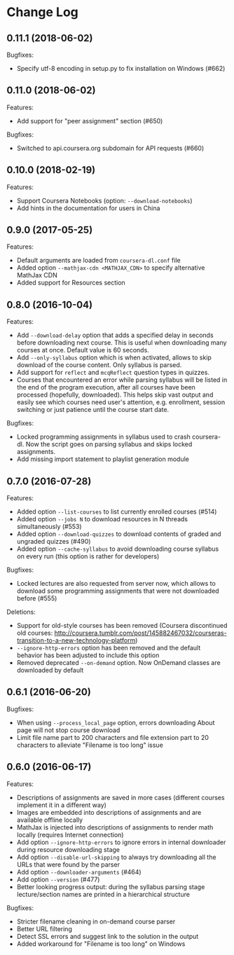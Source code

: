 # Change Log

## 0.11.1 (2018-06-02)

Bugfixes:
  - Specify utf-8 encoding in setup.py to fix installation on Windows (#662)

## 0.11.0 (2018-06-02)

Features:
  - Add support for "peer assignment" section (#650)

Bugfixes:
  - Switched to api.coursera.org subdomain for API requests (#660)

## 0.10.0 (2018-02-19)

Features:
  - Support Coursera Notebooks (option: `--download-notebooks`)
  - Add hints in the documentation for users in China

## 0.9.0 (2017-05-25)

Features:
  - Default arguments are loaded from `coursera-dl.conf` file
  - Added option `--mathjax-cdn <MATHJAX_CDN>` to specify alternative MathJax CDN
  - Added support for Resources section

## 0.8.0 (2016-10-04)

Features:
  - Add `--download-delay` option that adds a specified delay in seconds
    before downloading next course. This is useful when downloading many
    courses at once. Default value is 60 seconds.
  - Add `--only-syllabus` option which is when activated, allows to skip
    download of the course content. Only syllabus is parsed.
  - Add support for `reflect` and `mcqReflect` question types in quizzes.
  - Courses that encountered an error while parsing syllabus will be listed
    in the end of the program execution, after all courses have been
    processed (hopefully, downloaded). This helps skip vast output and easily
    see which courses need user's attention, e.g. enrollment, session
    switching or just patience until the course start date.

Bugfixes:
  - Locked programming assignments in syllabus used to crash coursera-dl.
    Now the script goes on parsing syllabus and skips locked assignments.
  - Add missing import statement to playlist generation module

## 0.7.0 (2016-07-28)

Features:
  - Added option `--list-courses` to list currently enrolled courses (#514)
  - Added option `--jobs N` to download resources in N threads simultaneously (#553)
  - Added option `--download-quizzes` to download contents of graded and
    ungraded quizzes (#490)
  - Added option `--cache-syllabus` to avoid downloading course syllabus on
    every run (this option is rather for developers)

Bugfixes:
  - Locked lectures are also requested from server now, which allows to
    download some programming assignments that were not downloaded before (#555)

Deletions:
  - Support for old-style courses has been removed (Coursera discontinued old courses:
    http://coursera.tumblr.com/post/145882467032/courseras-transition-to-a-new-technology-platform)
  - `--ignore-http-errors` option has been removed and the default behavior
    has been adjusted to include this option
  - Removed deprecated `--on-demand` option. Now OnDemand classes are downloaded
    by default

## 0.6.1 (2016-06-20)

Bugfixes:
  - When using `--process_local_page` option, errors downloading About
    page will not stop course download
  - Limit file name part to 200 characters and file extension part to 20
    characters to alleviate "Filename is too long" issue

## 0.6.0 (2016-06-17)

Features:
  - Descriptions of assignments are saved in more cases (different courses
    implement it in a different way)
  - Images are embedded into descriptions of assignments and are available
    offline locally
  - MathJax is injected into descriptions of assignments to render math
    locally (requires Internet connection)
  - Add option `--ignore-http-errors` to ignore errors in internal
    downloader during resource downloading stage
  - Add option `--disable-url-skipping` to always try downloading
    all the URLs that were found by the parser
  - Add option `--downloader-arguments` (#464)
  - Add option `--version` (#477)
  - Better looking progress output: during the syllabus parsing stage
    lecture/section names are printed in a hierarchical structure

Bugfixes:
  - Stricter filename cleaning in on-demand course parser
  - Better URL filtering
  - Detect SSL errors and suggest link to the solution in the output
  - Added workaround for "Filename is too long" on Windows
